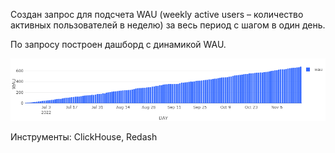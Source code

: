 Создан запрос для подсчета WAU (weekly active users – количество активных пользователей в неделю) за весь период с 
шагом в один день.

По запросу построен дашборд с динамикой WAU.

![alt text](https://github.com/HlodM/ml-simulator/blob/main/level2/WAU(ClickHouse%2CMetrics)/bar_wau.png)

Инструменты: ClickHouse, Redash